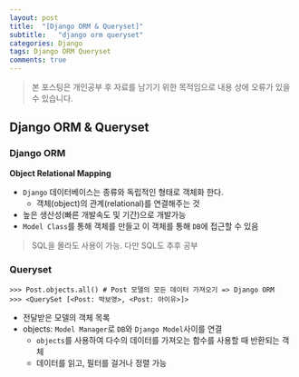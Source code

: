 ```yaml
---
layout: post
title:  "[Django ORM & Queryset]"
subtitle:   "django orm queryset"
categories: Django
tags: Django ORM Queryset
comments: true
---
```

> 본 포스팅은 개인공부 후 자료를 남기기 위한 목적임으로 내용 상에 오류가 있을 수 있습니다.


## Django ORM & Queryset

### Django ORM
**Object Relational Mapping**

- `Django` 데이터베이스는 종류와 독립적인 형태로 객체화 한다.
	- 객체(object)의 관계(relational)를 연결해주는 것
- 높은 생산성(빠른 개발속도 및 기간)으로 개발가능
- `Model Class`를 통해 객체를 만들고 이 객체를 통해 `DB`에 접근할 수 있음

 > SQL을 몰라도 사용이 가능. 다만 SQL도 추후 공부

### Queryset

```
>>> Post.objects.all() # Post 모델의 모든 데이터 가져오기 => Django ORM
>>> <QuerySet [<Post: 박보영>, <Post: 아이유>]>
```
- 전달받은 모델의 객체 목록
- objects: `Model Manager`로 `DB`와 `Django Model`사이를 연결
	- `objects`를 사용하여 다수의 데이터를 가져오는 함수를 사용할 때 반환되는 객체
	- 데이터를 읽고, 필터를 걸거나 정렬 가능
